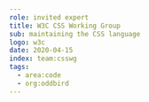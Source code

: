 ```yaml
---
role: invited expert
title: W3C CSS Working Group
sub: maintaining the CSS language
logo: w3c
date: 2020-04-15
index: team:csswg
tags:
  - area:code
  - org:oddbird
---
```

